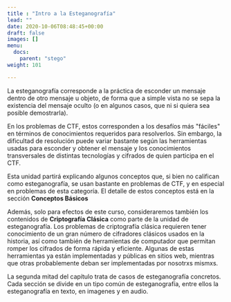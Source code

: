 ```yaml
---
title : "Intro a la Esteganografía"
lead: ""
date: 2020-10-06T08:48:45+00:00
draft: false
images: []
menu:
  docs:
    parent: "stego"
weight: 101

---
```



La esteganografía corresponde a la práctica de esconder un mensaje dentro de otro mensaje u objeto, de forma que a simple vista no se sepa la existencia del mensaje oculto (o en algunos casos, que ni si quiera sea posible demostrarla).

En los problemas de CTF, estos corresponden a los desafíos más "fáciles" en términos de conocimientos requeridos para resolverlos. Sin embargo, la dificultad de resolución puede variar bastante según las herramientas usadas para esconder y obtener el mensaje y los conocimientos transversales de distintas tecnologías y cifrados de quien participa en el CTF.

Esta unidad partirá explicando algunos conceptos que, si bien no califican como esteganografía, se usan bastante en problemas de CTF, y en especial en problemas de esta categoría. El detalle de estos conceptos está en la sección **Conceptos Básicos**

Además, solo para efectos de este curso, consideraremos también los contenidos de **Criptografía Clásica** como parte de la unidad de esteganografía. Los problemas de criptografía clásica requieren tener conocimiento de un gran número de cifradores clásicos usados en la historia, así como también de herramientas de computador que permitan romper los cifrados de forma rápida y eficiente. Algunas de estas herramientas ya están implementadas y públicas en sitios web, mientras que otras probablemente deban ser implementadas por nosotrxs mismxs.

La segunda mitad del capítulo trata de casos de esteganografía concretos. Cada sección se divide en un tipo común de esteganografía, entre ellos la esteganografía en texto, en imagenes y en audio.
